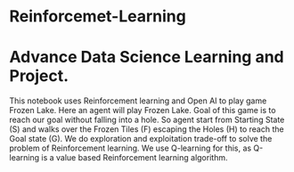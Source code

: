 # Reinforcemet-Learning
# Advance Data Science Learning and Project.

This notebook uses Reinforcement learning and Open AI to play game Frozen Lake. Here an agent will play Frozen Lake. Goal of this game is to reach our goal without falling into a hole. So agent start from Starting State (S) and walks over the Frozen Tiles (F) escaping the Holes (H) to reach the Goal state (G). We do exploration and exploitation trade-off to solve the problem of Reinforcement learning. We use Q-learning for this, as Q-learning is a value based Reinforcement learning algorithm.
